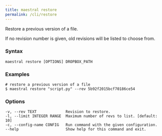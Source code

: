 ```yaml
---
title: maestral restore
permalink: /cli/restore
---
```


Restore a previous version of a file.

If no revision number is given, old revisions will be listed to choose from.

### Syntax

```
maestral restore [OPTIONS] DROPBOX_PATH
```

### Examples

```shell
# restore a previous version of a file
$ maestral restore "script.py" --rev 5b92f2015bcf70186ce54
```

### Options

```
-v, --rev TEXT             Revision to restore.
-l, --limit INTEGER RANGE  Maximum number of revs to list. [default: 10]
-c, --config-name CONFIG   Run command with the given configuration.
--help                     Show help for this command and exit.
```
